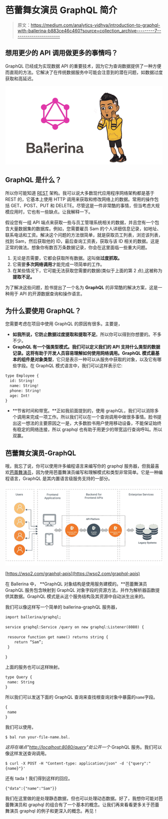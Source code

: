 # 芭蕾舞女演员 GraphQL 简介

> 原文：<https://medium.com/analytics-vidhya/introduction-to-graphql-with-ballerina-b883ce46c460?source=collection_archive---------7----------------------->

## 想用更少的 API 调用做更多的事情吗？

GraphQL 已经成为实现数据 API 的重要技术，因为它为查询数据提供了一种方便而直观的方法。它解决了在传统数据服务中可能会注意到的潜在问题，如数据过度获取和高延迟。

![](img/8af3b53374f0de86ad12e49d9e26fde7.png)

## GraphQL 是什么？

所以你可能知道 [REST](https://en.wikipedia.org/wiki/Representational_state_transfer) 架构。我可以说大多数现代应用程序网络架构都是基于 REST 的，它基本上使用 HTTP 调用来获取和修改网络上的数据。常用的操作包括 GET、POST、PUT 和 DELETE。尽管这是一件非常酷的事情，但当考虑大规模应用时，它也有一些缺点。让我解释一下。

假设您有一组 API 端点来获取一些与员工管理系统相关的数据，并且您有一个包含大量数据集的数据库。例如，您需要雇员 Sam 的个人详细信息记录，如地址、联系电话和工资。解决这个问题的方法很简单，就是获取员工列表，浏览该列表，找到 Sam，然后获取他的 ID，最后查询工资表，获取与该 ID 相关的数据。这是正常的做法。想象你有数百万条数据记录，你会在这里面临一些重大问题。

1.  无论是否需要，它都会获取所有数据。这叫做**过度抓取。**
2.  它需要**多次网络调用**才能完成一项简单的工作。
3.  在某些情况下，它可能无法获取您需要的数据(类似于上面的第 2 点),这被称为**提取不足。**

为了解决这些问题，脸书提出了一个名为 **GraphQL** 的非常酷的解决方案，这是一种用于 API 的开源数据查询和操作语言。

## 为什么要使用 GraphQL？

您需要考虑在项目中使用 GraphQL 的原因有很多。主要是，

*   **如我所说，它防止数据过度提取和提取不足**。所以你可以得到你想要的。不多不少。
*   **GraphQL 有一个强类型模式。**我们可以定义我们的 API 支持什么类型的数据记录。这将有助于开发人员容易理解如何使用网络调用。GraphQL 模式最基本的组件是**对象类型**，它只是表示一种可以从服务中获取的对象，以及它有哪些字段。在 GraphQL 模式语言中，我们可以这样表示它:

```
type Employee {
  id: String!
  name: String!
  phone: String!
  age: Int!
}
```

*   **节省时间和带宽。**正如我前面提到的，使用 graphQL，我们可以消除多个调用来完成一项工作。所以我们可以在一个查询调用中做很多事情。脸书提出这一想法的主要原因之一是，大多数脸书用户使用移动设备，不能保证始终有稳定的网络连接，所以 graphql 也有助于用更少的带宽运行查询呼叫。所以双赢。

## 芭蕾舞女演员-GraphQL

哦，我忘了说，你可以使用许多编程语言来编写你的 graphql 服务器，但我最喜欢[芭蕾舞演员](https://ballerina.io/learn/user-guide/network-communication/graphql/)，因为使用芭蕾舞演员编写和理解模式和类型非常简单。它是一种编程语言，GraphQL 是其内置语言级服务支持的一部分。

![](img/60ed0f82ef99a947df3e14cea5aefa3d.png)

[https://wso2.com/graphql-apis](https://wso2.com/graphql-apis)

在 Ballerina 中， **GraphQL 对象结构是使用服务建模的。**芭蕾舞演员 GraphQL 服务包含映射到 GraphQL 对象字段的资源方法，并作为解析器函数提供其数据。GraphQL 模式是从这个服务结构及其资源中自动派生出来的。

我们可以像这样写一个简单的 ballerina-graphQL 服务器，

```
import ballerina/graphql;

service graphql:Service /query on new graphql:Listener(8080) {

 resource function get name() returns string {
    return “Sam”;
 }

}
```

上面的服务也可以这样映射。

```
type Query {
 name: String
}
```

所以我们可以发送下面的 GraphQL 查询来查找根查询对象中暴露的`name`字段。

```
{
 name
}
```

我们可以使用，

```
$ bal run your-file-name.bal. 
```

*这将在端点"[http://localhost:8080/query](http://localhost:8080/query)"处公开一个* GraphQL 服务。我们可以像这样发送查询调用。

```
$ curl -X POST -H "Content-type: application/json" -d '{"query":"{name}"}'
```

还有 tada！我们得到这样的回应。

```
{"data":{"name":"Sam"}}
```

我们在这里做的是处理静态数据，但也可以处理动态数据。好了，我想你可能对芭蕾舞演员和 graphql 的组合有了一个基本的概念。让我们再来看看更多关于芭蕾舞演员 graphql 的例子和更深入的概念。再见！